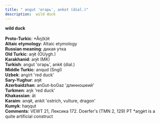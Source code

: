 ```yaml
---
title: " angut 'огарь', ankɨt (dial.)"
description:  wild duck
---
```

<p data-pagefind-weight="0.5">
<strong> wild duck</strong><br><br>
<strong>Proto-Turkic</strong>:  *Ăŋ(k)ɨt<br>
<strong>Altaic etymology</strong>:  Altaic etymology<br>
<strong>Russian meaning</strong>:  дикая утка<br>
<strong>Old Turkic</strong>:  aŋɨt (OUygh.)<br>
<strong>Karakhanid</strong>:  aŋɨt (MK)<br>
<strong>Turkish</strong>:  angut 'огарь', ankɨt (dial.)<br>
<strong>Middle Turkic</strong>:  anqud (Sngl)<br>
<strong>Uzbek</strong>:  anɣirt 'red duck'<br>
<strong>Sary-Yughur</strong>:  aŋɨt<br>
<strong>Azerbaidzhan</strong>:  anGut-boGaz 'длинношеий'<br>
<strong>Turkmen</strong>:  aŋk 'red duck'<br>
<strong>Khakassian</strong>:  āt<br>
<strong>Karaim</strong>:  anqɨt, ankit 'ostrich, vulture, dragon'<br>
<strong>Kumyk</strong>:  haŋqut<br>
<strong>Comments</strong>:  VEWT 21, Лексика 172. Doerfer's (TMN 2, 129) PT *aŋgɨrt is a quite artificial construct<br>

</p>
